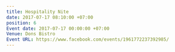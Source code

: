```yaml
---
title: Hospitality Nite
date: 2017-07-17 08:10:00 +07:00
position: 6
Event date: 2017-07-17 00:00:00 +07:00
Venue: Dons Bistro
Event URL: https://www.facebook.com/events/1961772237392985/
---
```



